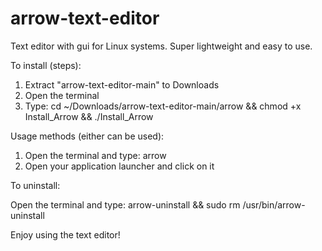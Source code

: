 # arrow-text-editor

Text editor with gui for Linux systems. Super lightweight and easy to use.

To install (steps):

1) Extract "arrow-text-editor-main" to Downloads
2) Open the terminal
3) Type: cd ~/Downloads/arrow-text-editor-main/arrow && chmod +x Install_Arrow && ./Install_Arrow

Usage methods (either can be used):

1) Open the terminal and type: arrow
2) Open your application launcher and click on it

To uninstall:

Open the terminal and type: arrow-uninstall && sudo rm /usr/bin/arrow-uninstall





Enjoy using the text editor!
